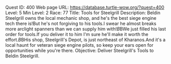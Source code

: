 Quest ID: 400
Web page URL: https://database.turtle-wow.org/?quest=400
Level: 5
Min Level: 2
Race: 77
Title: Tools for Steelgrill
Description: Beldin Steelgrill owns the local mechanic shop, and he's the best siege engine tech there is!But he's not forgiving to his tools.I swear he almost breaks more arclight spanners than we can supply him with!$B$BWe just filled his last order for tools.If you deliver it to him I'm sure he'll make it worth the effort.$B$BHis shop, Steelgrill's Depot, is just northeast of Kharanos.And it's a local haunt for veteran siege engine pilots, so keep your ears open for opportunities while you're there.
Objective: Deliver Steelgrill's Tools to Beldin Steelgrill.
